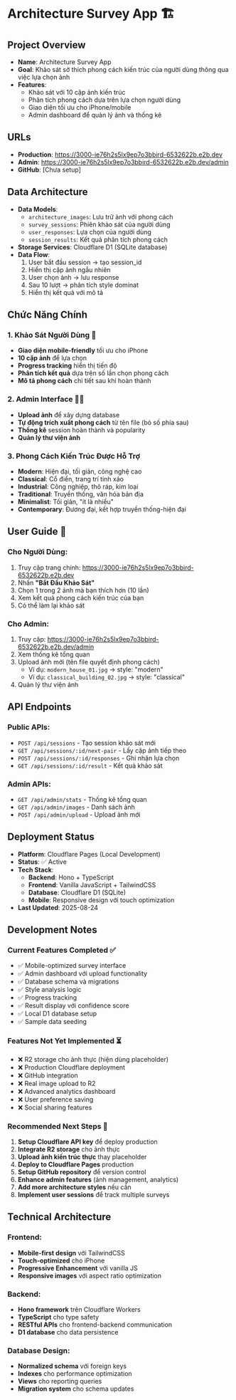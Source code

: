 # Architecture Survey App 🏗️

## Project Overview
- **Name**: Architecture Survey App
- **Goal**: Khảo sát sở thích phong cách kiến trúc của người dùng thông qua việc lựa chọn ảnh
- **Features**: 
  - Khảo sát với 10 cặp ảnh kiến trúc
  - Phân tích phong cách dựa trên lựa chọn người dùng
  - Giao diện tối ưu cho iPhone/mobile
  - Admin dashboard để quản lý ảnh và thống kê

## URLs
- **Production**: https://3000-ie76h2s5lx9ep7o3bbird-6532622b.e2b.dev
- **Admin**: https://3000-ie76h2s5lx9ep7o3bbird-6532622b.e2b.dev/admin
- **GitHub**: [Chưa setup]

## Data Architecture
- **Data Models**: 
  - `architecture_images`: Lưu trữ ảnh với phong cách
  - `survey_sessions`: Phiên khảo sát của người dùng
  - `user_responses`: Lựa chọn của người dùng
  - `session_results`: Kết quả phân tích phong cách
- **Storage Services**: Cloudflare D1 (SQLite database)
- **Data Flow**: 
  1. User bắt đầu session → tạo session_id
  2. Hiển thị cặp ảnh ngẫu nhiên
  3. User chọn ảnh → lưu response
  4. Sau 10 lượt → phân tích style dominat
  5. Hiển thị kết quả với mô tả

## Chức Năng Chính

### 1. Khảo Sát Người Dùng 📱
- **Giao diện mobile-friendly** tối ưu cho iPhone
- **10 cặp ảnh** để lựa chọn
- **Progress tracking** hiển thị tiến độ
- **Phân tích kết quả** dựa trên số lần chọn phong cách
- **Mô tả phong cách** chi tiết sau khi hoàn thành

### 2. Admin Interface 👩‍💼
- **Upload ảnh** để xây dựng database
- **Tự động trích xuất phong cách** từ tên file (bỏ số phía sau)
- **Thống kê** session hoàn thành và popularity
- **Quản lý thư viện ảnh**

### 3. Phong Cách Kiến Trúc Được Hỗ Trợ
- **Modern**: Hiện đại, tối giản, công nghệ cao
- **Classical**: Cổ điển, trang trí tinh xảo
- **Industrial**: Công nghiệp, thô ráp, kim loại
- **Traditional**: Truyền thống, văn hóa bản địa
- **Minimalist**: Tối giản, "ít là nhiều"
- **Contemporary**: Đương đại, kết hợp truyền thống-hiện đại

## User Guide 📖

### Cho Người Dùng:
1. Truy cập trang chính: https://3000-ie76h2s5lx9ep7o3bbird-6532622b.e2b.dev
2. Nhấn **"Bắt Đầu Khảo Sát"**
3. Chọn 1 trong 2 ảnh mà bạn thích hơn (10 lần)
4. Xem kết quả phong cách kiến trúc của bạn
5. Có thể làm lại khảo sát

### Cho Admin:
1. Truy cập: https://3000-ie76h2s5lx9ep7o3bbird-6532622b.e2b.dev/admin
2. Xem thống kê tổng quan
3. Upload ảnh mới (tên file quyết định phong cách)
   - Ví dụ: `modern_house_01.jpg` → style: "modern"
   - Ví dụ: `classical_building_02.jpg` → style: "classical"
4. Quản lý thư viện ảnh

## API Endpoints

### Public APIs:
- `POST /api/sessions` - Tạo session khảo sát mới
- `GET /api/sessions/:id/next-pair` - Lấy cặp ảnh tiếp theo
- `POST /api/sessions/:id/responses` - Ghi nhận lựa chọn
- `GET /api/sessions/:id/result` - Kết quả khảo sát

### Admin APIs:
- `GET /api/admin/stats` - Thống kê tổng quan
- `GET /api/admin/images` - Danh sách ảnh
- `POST /api/admin/upload` - Upload ảnh mới

## Deployment Status
- **Platform**: Cloudflare Pages (Local Development)
- **Status**: ✅ Active
- **Tech Stack**: 
  - **Backend**: Hono + TypeScript
  - **Frontend**: Vanilla JavaScript + TailwindCSS
  - **Database**: Cloudflare D1 (SQLite)
  - **Mobile**: Responsive design với touch optimization
- **Last Updated**: 2025-08-24

## Development Notes

### Current Features Completed ✅
- ✅ Mobile-optimized survey interface
- ✅ Admin dashboard với upload functionality
- ✅ Database schema và migrations
- ✅ Style analysis logic
- ✅ Progress tracking
- ✅ Result display với confidence score
- ✅ Local D1 database setup
- ✅ Sample data seeding

### Features Not Yet Implemented ⏳
- ❌ R2 storage cho ảnh thực (hiện dùng placeholder)
- ❌ Production Cloudflare deployment
- ❌ GitHub integration
- ❌ Real image upload to R2
- ❌ Advanced analytics dashboard
- ❌ User preference saving
- ❌ Social sharing features

### Recommended Next Steps 🚀
1. **Setup Cloudflare API key** để deploy production
2. **Integrate R2 storage** cho ảnh thực
3. **Upload ảnh kiến trúc thực** thay placeholder
4. **Deploy to Cloudflare Pages** production
5. **Setup GitHub repository** để version control
6. **Enhance admin features** (ảnh management, analytics)
7. **Add more architecture styles** nếu cần
8. **Implement user sessions** để track multiple surveys

## Technical Architecture

### Frontend:
- **Mobile-first design** với TailwindCSS
- **Touch-optimized** cho iPhone
- **Progressive Enhancement** với vanilla JS
- **Responsive images** với aspect ratio optimization

### Backend:
- **Hono framework** trên Cloudflare Workers
- **TypeScript** cho type safety
- **RESTful APIs** cho frontend-backend communication
- **D1 database** cho data persistence

### Database Design:
- **Normalized schema** với foreign keys
- **Indexes** cho performance optimization
- **Views** cho reporting queries
- **Migration system** cho schema updates